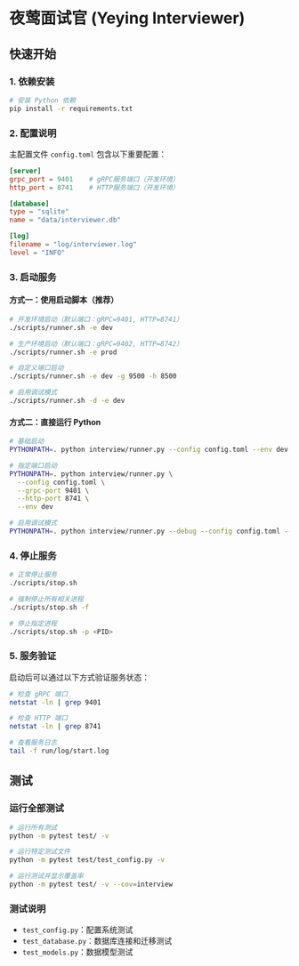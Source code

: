 # 夜莺面试官 (Yeying Interviewer)

## 快速开始

### 1. 依赖安装

```bash
# 安装 Python 依赖
pip install -r requirements.txt
```

### 2. 配置说明

主配置文件 `config.toml` 包含以下重要配置：

```toml
[server]
grpc_port = 9401    # gRPC服务端口（开发环境）
http_port = 8741    # HTTP服务端口（开发环境）

[database]
type = "sqlite"
name = "data/interviewer.db"

[log]
filename = "log/interviewer.log"
level = "INFO"
```

### 3. 启动服务

#### 方式一：使用启动脚本（推荐）

```bash
# 开发环境启动（默认端口：gRPC=9401, HTTP=8741）
./scripts/runner.sh -e dev

# 生产环境启动（默认端口：gRPC=9402, HTTP=8742）
./scripts/runner.sh -e prod

# 自定义端口启动
./scripts/runner.sh -e dev -g 9500 -h 8500

# 启用调试模式
./scripts/runner.sh -d -e dev
```

#### 方式二：直接运行 Python

```bash
# 基础启动
PYTHONPATH=. python interview/runner.py --config config.toml --env dev

# 指定端口启动
PYTHONPATH=. python interview/runner.py \
  --config config.toml \
  --grpc-port 9401 \
  --http-port 8741 \
  --env dev

# 启用调试模式
PYTHONPATH=. python interview/runner.py --debug --config config.toml --env dev
```

### 4. 停止服务

```bash
# 正常停止服务
./scripts/stop.sh

# 强制停止所有相关进程
./scripts/stop.sh -f

# 停止指定进程
./scripts/stop.sh -p <PID>
```

### 5. 服务验证

启动后可以通过以下方式验证服务状态：

```bash
# 检查 gRPC 端口
netstat -ln | grep 9401

# 检查 HTTP 端口  
netstat -ln | grep 8741

# 查看服务日志
tail -f run/log/start.log
```

## 测试

### 运行全部测试

```bash
# 运行所有测试
python -m pytest test/ -v

# 运行特定测试文件
python -m pytest test/test_config.py -v

# 运行测试并显示覆盖率
python -m pytest test/ -v --cov=interview
```

### 测试说明

- `test_config.py`：配置系统测试
- `test_database.py`：数据库连接和迁移测试  
- `test_models.py`：数据模型测试
